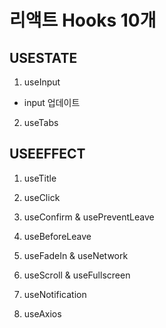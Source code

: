 <h1>리액트 Hooks 10개</h1>

<h2>USESTATE</h2>

1. useInput
- input 업데이트

2. useTabs
<h2>USEEFFECT</h2>

1. useTitle

2. useClick

3. useConfirm & usePreventLeave

4. useBeforeLeave

5. useFadeIn & useNetwork

6. useScroll & useFullscreen

7. useNotification

8. useAxios
